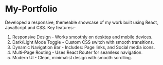 # My-Portfolio
Developed a responsive, themeable showcase of my work built using React, JavaScript and CSS. 
Key features:-

1. Responsive Design - Works smoothly on desktop and mobile devices.
2. Dark/Light Mode Toggle - Custom CSS switch with smooth transitions.
3. Dynamic Navigation Bar - Includes: Page links, and Social media icons.
4. Multi-Page Routing - Uses React Router for seamless navigation.
5. Modern UI - Clean, minimalist design with smooth scrolling.

